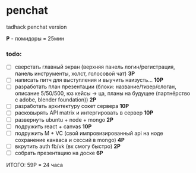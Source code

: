 # penchat
tadhack penchat version

**P** - помидоры = 25мин

### todo:

- [ ] сверстать главный экран (верхняя панель логин/регистрация, панель инструменты, холст, голосовой чат) **3P**
- [ ] написать питч для выступления и выучить наизусть... **10P**
- [ ] разработать план презентации (блоки: название/тизер/слоган, описание 5/50/500, юз кейсы -> ца, планы на будущее (партнёрство с adobe, blender foundation)) **2P**
- [ ] разработать архитектуру сокет сервера **10P**
- [ ] расковырять API matrix и интергировать в сервер **10P**
- [ ] развернуть ubuntu + node + mongo **2P**
- [ ] подружить react + canvas **10P**
- [ ] подружить M + VC (свой импровизированный api на ноде сохранение канваса и сессий в mongo) **4P**
- [ ] вкрутить auth fb/vk (вк смогу быстро) **2P**
- [ ] собрать презентацию на доске **6P**

ИТОГО: 59Р = 24 часа
